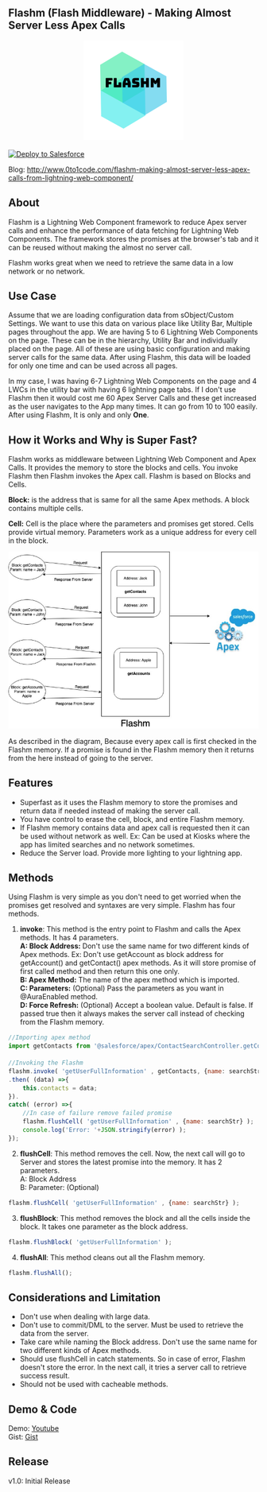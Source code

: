 Flashm (Flash Middleware) - Making Almost Server Less Apex Calls
-------------

<div align="center">
  <img alt="Flashm (Flash Middleware)"
       src="https://raw.githubusercontent.com/TheVishnuKumar/Flashm/master/flashm%20logo.png">
</div>
<br/>
<a href="https://githubsfdeploy.herokuapp.com?owner=TheVishnuKumar&repo=Flashm">
  <img alt="Deploy to Salesforce"
       src="https://raw.githubusercontent.com/afawcett/githubsfdeploy/master/deploy.png">
</a>

Blog: <a href="http://www.0to1code.com/flashm-making-almost-server-less-apex-calls-from-lightning-web-component/">http://www.0to1code.com/flashm-making-almost-server-less-apex-calls-from-lightning-web-component/</a> 

About
-------------
Flashm is a Lightning Web Component framework to reduce Apex server calls and enhance the performance of data fetching for Lightning Web Components. The framework stores the promises at the browser's tab and it can be reused without making the almost no server call.

Flashm works great when we need to retrieve the same data in a low network or no network.

Use Case
-------------
Assume that we are loading configuration data from sObject/Custom Settings. We want to use this data on various place like Utility Bar, Multiple pages throughout the app. We are having 5 to 6 Lightning Web Components on the page. These can be in the hierarchy, Utility Bar and individually placed on the page. 
All of these are using basic configuration and making server calls for the same data.
After using Flashm, this data will be loaded for only one time and can be used across all pages.

In my case, I was having 6-7  Lightning Web Components on the page and 4 LWCs in the utility bar with having 6 lightning page tabs. If I don't use Flashm then it would cost me 60 Apex Server Calls and these get increased as the user navigates to the App many times. It can go from 10 to 100 easily. After using Flashm, It is only and only <b>One</b>.

How it Works and Why is Super Fast?
-------------
Flashm works as middleware between Lightning Web Component and Apex Calls. It provides the memory to store the blocks and cells. You invoke Flashm then Flashm invokes the Apex call. Flashm is based on Blocks and Cells.

<b>Block:</b> is the address that is same for all the same Apex methods. A block contains multiple cells.

<b>Cell:</b> Cell is the place where the parameters and promises get stored. Cells provide virtual memory. Parameters work as a unique address for every cell in the block.

<div align="center">
  <img alt="Flashm"
       src="https://raw.githubusercontent.com/TheVishnuKumar/Flashm/master/Flashm%20Process.jpg">
</div>

As described in the diagram, Because every apex call is first checked in the Flashm memory. If a promise is found in the Flashm memory then it returns from the here instead of going to the server.

Features
-------------
- Superfast as it uses the Flashm memory to store the promises and return data if needed instead of making the server call.
- You have control to erase the cell, block, and entire Flashm memory.
- If Flashm memory contains data and apex call is requested then it can be used without network as well. Ex: Can be used at Kiosks where the app has limited searches and no network sometimes.
- Reduce the Server load. Provide more lighting to your lightning app.

Methods
----------
 Using Flashm is very simple as you don't need to get worried when the promises get resolved and syntaxes are very simple. Flashm has four methods.

1. **invoke**: This method is the entry point to Flashm and calls the Apex methods. It has 4 parameters.<br/>
<b>A: Block Address:</b> Don't use the same name for two different kinds of Apex methods. Ex: Don't use getAccount as block address for getAccount() and getContact() apex methods. As it will store promise of first called method and then return this one only.<br/>
<b>B: Apex Method:</b> The name of the apex method which is imported.<br/>
<b>C: Parameters:</b> (Optional) Pass the parameters as you want in @AuraEnabled method.<br/>
<b>D: Force Refresh:</b> (Optional) Accept a boolean value. Default is false. If passed true then it always makes the server call instead of checking from the Flashm memory.<br/>

```javascript
//Importing apex method
import getContacts from '@salesforce/apex/ContactSearchController.getContacts';

//Invoking the Flashm
flashm.invoke( 'getUserFullInformation' , getContacts, {name: searchStr}, true )
.then( (data) =>{
    this.contacts = data;
}).
catch( (error) =>{
    //In case of failure remove failed promise
    flashm.flushCell( 'getUserFullInformation' , {name: searchStr} );
    console.log('Error: '+JSON.stringify(error) );
});
```

2. **flushCell**: This method removes the cell. Now, the next call will go to Server and stores the latest promise into the memory. It has 2 parameters.<br/>
A: Block Address<br/>
B: Parameter: (Optional)<br/>

```javascript
flashm.flushCell( 'getUserFullInformation' , {name: searchStr} );
```

3. **flushBlock**: This method removes the block and all the cells inside the block. It takes one parameter as the block address.

```javascript
flashm.flushBlock( 'getUserFullInformation' );
```

4. **flushAll**: This method cleans out all the Flashm memory.
```javascript
flashm.flushAll();
```

Considerations and Limitation
-------------
- Don't use when dealing with large data.
- Don't use to commit/DML to the server. Must be used to retrieve the data from the server.
- Take care while naming the Block address. Don't use the same name for two different kinds of Apex methods.
- Should use flushCell in catch statements. So in case of error, Flashm doesn't store the error. In the next call, it tries a server call to retrieve success result.
- Should not be used with cacheable methods.

Demo & Code
-------------
Demo: <a href="https://www.youtube.com/watch?v=rLQOW6NrbL8">Youtube</a><br/>
Gist: <a href="https://gist.github.com/TheVishnuKumar/176504b9a6d41c671d2d348523a006de">Gist</a>

Release
-------------
v1.0: Initial Release
